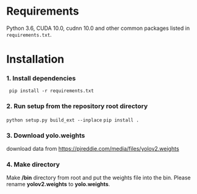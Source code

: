 # Requirements
Python 3.6, CUDA 10.0, cudnn 10.0 and other common packages listed in `requirements.txt`.

# Installation
### 1. Install dependencies 
``` pip install -r requirements.txt```

### 2. Run setup from the repository root directory
``` python setup.py build_ext --inplace ```
``` pip install . ```

### 3. Download yolo.weights
download data from https://pjreddie.com/media/files/yolov2.weights

### 4. Make directory
Make **/bin** directory from root and put the weights file into the bin.
Please rename **yolov2.weights** to **yolo.weights**.
